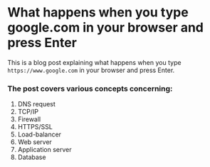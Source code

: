 # What happens when you type google.com in your browser and press Enter
This is a blog post explaining what happens when you type `https://www.google.com` in your browser and press Enter.
### The post covers various concepts concerning:
1. DNS request
2. TCP/IP
3. Firewall
4. HTTPS/SSL
5. Load-balancer
6. Web server
7. Application server
8. Database
